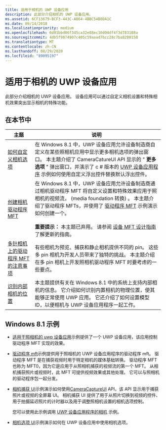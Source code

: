 ```yaml
---
title: 适用于相机的 UWP 设备应用
description: 此部分介绍相机的 UWP 设备应用。
ms.assetid: 6CF13679-BCF3-443C-A864-4BBC54B8DA1C
ms.date: 09/14/2018
ms.localizationpriority: medium
ms.openlocfilehash: 6d01bbd86f345ca32e88ec16d04df4f3d783188a
ms.sourcegitcommit: 4db5f9874907c405c59aaad7bcc28c7ba8280150
ms.translationtype: MT
ms.contentlocale: zh-CN
ms.lasthandoff: 08/29/2020
ms.locfileid: "89095197"
---
```

# <a name="uwp-device-apps-for-cameras"></a>适用于相机的 UWP 设备应用


此部分介绍相机的 UWP 设备应用。 设备应用可以通过自定义相机设置和特殊相机效果突出显示相机的特殊功能。

## <a name="in-this-section"></a>在本节中


| 主题 | 说明 |
| ----- | ----------- |
| [如何自定义相机选项](how-to-customize-camera-options.md) | 在 Windows 8.1 中，UWP 设备应用允许设备制造商自定义在某些照相机应用中显示更多相机选项的弹出窗口。 本主题介绍了 CameraCatureUI API 显示的 " <strong>更多选项</strong> " 弹出窗口，并演示了 c # 版本的 [UWP 设备应用程序](https://go.microsoft.com/fwlink/p/?LinkID=227865) 示例如何使用自定义浮出控件替换默认浮出控件。 |
| [创建相机驱动程序 MFT](creating-a-camera-driver-mft.md) | 在 Windows 8.1 中，UWP 设备应用允许设备制造商通过相机驱动程序 MFT 将自定义设置和特殊效果应用于照相机的视频流， (media foundation 转换) 。 本主题介绍了驱动程序 MFTs，并使用了 [驱动程序 MFT](https://go.microsoft.com/fwlink/p/?LinkID=251566) 示例演示如何创建一个。<br><br> **重要提示：** 本主题已弃用。 请参阅 [设备 MFT 设计指南](../stream/dmft-design.md) 了解更新的指南。
| [多针相机上的驱动程序 MFT 的注意事项](driver-mfts-on-multi-pin-cameras.md) | 有些相机为预览、捕获和静止相机提供不同的 pin。 这些多 pin 相机为开发人员带来了独特的挑战。 本主题介绍在多 pin 相机上开发照相机驱动程序 MFT 时要考虑的一些要点。 |
| [识别内部相机的位置](identifying-the-location-of-internal-cameras.md) | 本主题提供有关在 Windows 8.1 中的系统上支持内部相机的信息。 它介绍如何识别内置相机的物理位置，使其能够正常使用 UWP 应用。 它还介绍了如何设置模型 ID，以便相机与 UWP 设备应用程序一起工作。 |


## <a name="windows81-samples"></a>Windows 8.1 示例


-   [适用于照相机的 uwp 设备应用](https://go.microsoft.com/fwlink/p/?LinkID=227865)示例提供了一个 UWP 设备应用，该应用控制驱动程序 MFT 实现的效果。

-   [驱动程序 mft](https://go.microsoft.com/fwlink/p/?LinkID=251566)示例提供用于照相机的 UWP 设备应用程序的驱动程序 mft。 驱动程序 MFT 是在捕获视频时用于特定相机的媒体基础转换。 驱动程序 MFT 也称为 MFT0，因为它是应用于从照相机捕获的视频流的第一个 MFT。 从相机捕获照片或视频时，此 MFT 可提供视频效果或其他处理。 它可以与照相机的驱动程序包一起分发。

-   [相机捕获 UI](https://go.microsoft.com/fwlink/p/?linkid=228589)示例演示如何使用[CameraCaptureUI](/uwp/api/Windows.Media.Capture.CameraCaptureUI) API，该 API 显示用于捕获照片或视频的全屏幕 UI。 相机捕获 UI 提供了用于从照片切换到视频的控件、用于拍摄延迟照片的计时器以及用于调整照相机设置的相机选项控制。

    您可以使用此示例调用 [UWP 设备应用程序的相机](https://go.microsoft.com/fwlink/p/?LinkID=227865) 示例。

-   [相机选项 UI](https://go.microsoft.com/fwlink/p/?linkid=228588)示例演示如何在 UWP 设备应用中使用相机选项。